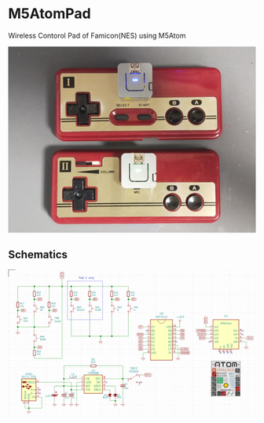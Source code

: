 # M5AtomPad
Wireless Contorol Pad of Famicon(NES) using M5Atom

![](image/00_AtomPad.jpg)

## Schematics
![](image/01_schematics.png)
